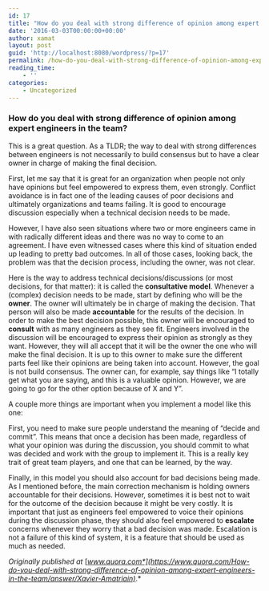 ```yaml
---
id: 17
title: "How do you deal with strong difference of opinion among expert engineers in the\_team?"
date: '2016-03-03T00:00:00+00:00'
author: xamat
layout: post
guid: 'http://localhost:8080/wordpress/?p=17'
permalink: /how-do-you-deal-with-strong-difference-of-opinion-among-expert-engineers-in-the-team-9bdc5b102e5f/
reading_time:
    - ''
categories:
    - Uncategorized
---
```


### How do you deal with strong difference of opinion among expert engineers in the team?

This is a great question. As a TLDR; the way to deal with strong differences between engineers is not necessarily to build consensus but to have a clear owner in charge of making the final decision.

First, let me say that it is great for an organization when people not only have opinions but feel empowered to express them, even strongly. Conflict avoidance is in fact one of the leading causes of poor decisions and ultimately organizations and teams failing. It is good to encourage discussion especially when a technical decision needs to be made.

However, I have also seen situations where two or more engineers came in with radically different ideas and there was no way to come to an agreement. I have even witnessed cases where this kind of situation ended up leading to pretty bad outcomes. In all of those cases, looking back, the problem was that the decision process, including the owner, was not clear.

Here is the way to address technical decisions/discussions (or most decisions, for that matter): it is called the **consultative model**. Whenever a (complex) decision needs to be made, start by defining who will be the **owner**. The owner will ultimately be in charge of making the decision. That person will also be made **accountable** for the results of the decision. In order to make the best decision possible, this owner will be encouraged to **consult** with as many engineers as they see fit. Engineers involved in the discussion will be encouraged to express their opinion as strongly as they want. However, they will all accept that it will be the owner the one who will make the final decision. It is up to this owner to make sure the different parts feel like their opinions are being taken into account. However, the goal is not build consensus. The owner can, for example, say things like “I totally get what you are saying, and this is a valuable opinion. However, we are going to go for the other option because of X and Y”.

A couple more things are important when you implement a model like this one:

First, you need to make sure people understand the meaning of “decide and commit”. This means that once a decision has been made, regardless of what your opinion was during the discussion, you should commit to what was decided and work with the group to implement it. This is a really key trait of great team players, and one that can be learned, by the way.

Finally, in this model you should also account for bad decisions being made. As I mentioned before, the main correction mechanism is holding owners accountable for their decisions. However, sometimes it is best not to wait for the outcome of the decision because it might be very costly. It is important that just as engineers feel empowered to voice their opinions during the discussion phase, they should also feel empowered to **escalate** concerns whenever they worry that a bad decision was made. Escalation is not a failure of this kind of system, it is a feature that should be used as much as needed.

*Originally published at* [*www.quora.com*](https://www.quora.com/How-do-you-deal-with-strong-difference-of-opinion-among-expert-engineers-in-the-team/answer/Xavier-Amatriain)*.*